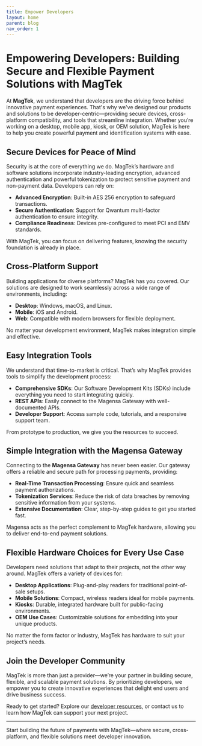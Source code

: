 ```yaml
---
title: Empower Developers
layout: home
parent: blog
nav_order: 1
---
```


# Empowering Developers: Building Secure and Flexible Payment Solutions with MagTek

At **MagTek**, we understand that developers are the driving force behind innovative payment experiences. That's why we've designed our products and solutions to be developer-centric—providing secure devices, cross-platform compatibility, and tools that streamline integration. Whether you’re working on a desktop, mobile app, kiosk, or OEM solution, MagTek is here to help you create powerful payment and identification systems with ease.

## Secure Devices for Peace of Mind
Security is at the core of everything we do. MagTek’s hardware and software solutions incorporate industry-leading encryption, advanced authentication and powerful tokenization to protect sensitive payment and non-payment data. Developers can rely on:
- **Advanced Encryption**: Built-in AES 256 encryption to safeguard transactions.
- **Secure Authentication**: Support for Qwantum multi-factor authentication to ensure integrity.
- **Compliance Readiness**: Devices pre-configured to meet PCI and EMV standards.

With MagTek, you can focus on delivering features, knowing the security foundation is already in place.

## Cross-Platform Support
Building applications for diverse platforms? MagTek has you covered. Our solutions are designed to work seamlessly across a wide range of environments, including:
- **Desktop**: Windows, macOS, and Linux.
- **Mobile**: iOS and Android.
- **Web**: Compatible with modern browsers for flexible deployment.

No matter your development environment, MagTek makes integration simple and effective.

## Easy Integration Tools
We understand that time-to-market is critical. That’s why MagTek provides tools to simplify the development process:
- **Comprehensive SDKs**: Our Software Development Kits (SDKs) include everything you need to start integrating quickly.
- **REST APIs**: Easily connect to the Magensa Gateway with well-documented APIs.
- **Developer Support**: Access sample code, tutorials, and a responsive support team.

From prototype to production, we give you the resources to succeed.

## Simple Integration with the Magensa Gateway
Connecting to the **Magensa Gateway** has never been easier. Our gateway offers a reliable and secure path for processing payments, providing:
- **Real-Time Transaction Processing**: Ensure quick and seamless payment authorizations.
- **Tokenization Services**: Reduce the risk of data breaches by removing sensitive information from your systems.
- **Extensive Documentation**: Clear, step-by-step guides to get you started fast.

Magensa acts as the perfect complement to MagTek hardware, allowing you to deliver end-to-end payment solutions.

## Flexible Hardware Choices for Every Use Case
Developers need solutions that adapt to their projects, not the other way around. MagTek offers a variety of devices for:
- **Desktop Applications**: Plug-and-play readers for traditional point-of-sale setups.
- **Mobile Solutions**: Compact, wireless readers ideal for mobile payments.
- **Kiosks**: Durable, integrated hardware built for public-facing environments.
- **OEM Use Cases**: Customizable solutions for embedding into your unique products.

No matter the form factor or industry, MagTek has hardware to suit your project’s needs.

## Join the Developer Community
MagTek is more than just a provider—we’re your partner in building secure, flexible, and scalable payment solutions. By prioritizing developers, we empower you to create innovative experiences that delight end users and drive business success.

Ready to get started? Explore our [developer resources](https://www.magtek.com/developers), or contact us to learn how MagTek can support your next project.

---

Start building the future of payments with MagTek—where secure, cross-platform, and flexible solutions meet developer innovation.